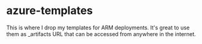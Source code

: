# azure-templates
This is where I drop my templates for ARM deployments. It's great to use them as _artifacts URL that can be accessed from anywhere in the internet.
